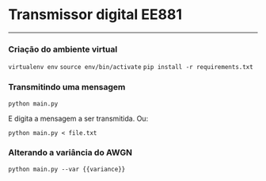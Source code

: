 # Transmissor digital EE881
----

### Criação do ambiente virtual

`virtualenv env`
`source env/bin/activate`
`pip install -r requirements.txt`

### Transmitindo uma mensagem

`python main.py`

E digita a mensagem a ser transmitida. Ou:

`python main.py < file.txt`

### Alterando a variância do AWGN

`python main.py --var {{variance}}`
